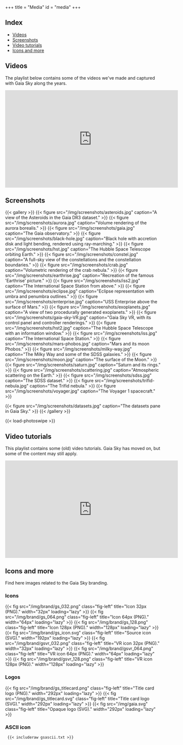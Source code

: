 +++
title = "Media"
id = "media"
+++

## Index

- [Videos](#videos)
- [Screenshots](#screenshots)
- [Video tutorials](#video-tutorials)
- [Icons and more](#icons-and-more)

## Videos

The playlist below contains some of the videos we've made and captured with Gaia Sky along the years.

<iframe width="560" height="315" src="https://www.youtube-nocookie.com/embed/videoseries?si=hHnJT-5liQnjo7qI&amp;list=PLDZ2SS9VxN5tZYcjya_KExcqtqba_NWUk" title="YouTube video player" frameborder="0" allow="accelerometer; autoplay; clipboard-write; encrypted-media; gyroscope; picture-in-picture; web-share" referrerpolicy="strict-origin-when-cross-origin" allowfullscreen></iframe>

## Screenshots

{{< gallery >}}
  {{< figure src="/img/screenshots/asteroids.jpg" caption="A view of the Asteroids in the Gaia DR3 dataset." >}}
  {{< figure src="/img/screenshots/aurora.jpg" caption="Volume rendering of the aurora borealis." >}}
  {{< figure src="/img/screenshots/gaia.jpg" caption="The Gaia observatory." >}}
  {{< figure src="/img/screenshots/black-hole.jpg" caption="Black hole with accretion disk and light bending, rendered using ray-marching." >}}
  {{< figure src="/img/screenshots/hst.jpg" caption="The Hubble Space Telescope orbiting Earth." >}}
  {{< figure src="/img/screenshots/constel.jpg" caption="A full-sky view of the constellations and the constellation boundaries." >}}
  {{< figure src="/img/screenshots/crab.jpg" caption="Volumetric rendering of the crab nebula." >}}
  {{< figure src="/img/screenshots/earthrise.jpg" caption="Recreation of the famous 'Earthrise' picture." >}}
  {{< figure src="/img/screenshots/iss2.jpg" caption="The International Space Station from above." >}}
  {{< figure src="/img/screenshots/eclipse.jpg" caption="Eclipse representation with umbra and penumbra outlines." >}}
  {{< figure src="/img/screenshots/enterprise.jpg" caption="USS Enterprise above the surface of Mars." >}}
  {{< figure src="/img/screenshots/exoplanets.jpg" caption="A view of two procedurally generated exoplanets." >}}
  {{< figure src="/img/screenshots/gaia-sky-VR.jpg" caption="Gaia Sky VR, with its control panel and controller renderings." >}}
  {{< figure src="/img/screenshots/hst2.jpg" caption="The Hubble Space Telescope with an information window." >}}
  {{< figure src="/img/screenshots/iss.jpg" caption="The International Space Station." >}}
  {{< figure src="/img/screenshots/mars-phobos.jpg" caption="Mars and its moon Phobos." >}}
  {{< figure src="/img/screenshots/milky-way.jpg" caption="The Milky Way and some of the SDSS galaxies." >}}
  {{< figure src="/img/screenshots/moon.jpg" caption="The surface of the Moon." >}}
  {{< figure src="/img/screenshots/saturn.jpg" caption="Saturn and its rings." >}}
  {{< figure src="/img/screenshots/scattering.jpg" caption="Atmospheric scattering on the Earth." >}}
  {{< figure src="/img/screenshots/sdss.jpg" caption="The SDSS dataset." >}}
  {{< figure src="/img/screenshots/trifid-nebula.jpg" caption="The Trifid nebula." >}}
  {{< figure src="/img/screenshots/voyager.jpg" caption="The Voyager 1 spacecraft." >}}

  {{< figure src="/img/screenshots/datasets.jpg" caption="The datasets pane in Gaia Sky." >}}
{{< /gallery >}}

{{< load-photoswipe >}}

## Video tutorials

This playlist contains some (old) video tutorials. Gaia Sky has moved on, but some of the content may still apply.

<iframe width="560" height="315" src="https://www.youtube-nocookie.com/embed/videoseries?si=B0Jbi3Gsx5lc1z1r&amp;list=PLDZ2SS9VxN5sKQUO_60Eceuft9M1OQogE" title="YouTube video player" frameborder="0" allow="accelerometer; autoplay; clipboard-write; encrypted-media; gyroscope; picture-in-picture; web-share" referrerpolicy="strict-origin-when-cross-origin" allowfullscreen></iframe>

## Icons and more

Find here images related to the Gaia Sky branding.

### Icons

{{< fig src="/img/brand/gs_032.png" class="fig-left" title="Icon 32px (PNG)." width="32px" loading="lazy" >}}
{{< fig src="/img/brand/gs_064.png" class="fig-left" title="Icon 64px (PNG)." width="64px" loading="lazy" >}}
{{< fig src="/img/brand/gs_128.png" class="fig-left" title="Icon 128px (PNG)." width="128px" loading="lazy" >}}
{{< fig src="/img/brand/gs_icon.svg" class="fig-left" title="Source icon (SVG)." width="192px" loading="lazy" >}}
{{< fig src="/img/brand/gsvr_032.png" class="fig-left" title="VR icon 32px (PNG)." width="32px" loading="lazy" >}}
{{< fig src="/img/brand/gsvr_064.png" class="fig-left" title="VR icon 64px (PNG)." width="64px" loading="lazy" >}}
{{< fig src="/img/brand/gsvr_128.png" class="fig-left" title="VR icon 128px (PNG)." width="128px" loading="lazy" >}}

### Logos


{{< fig src="/img/brand/gs_titlecard.png" class="fig-left" title="Title card logo (PNG)." width="292px" loading="lazy" >}}
{{< fig src="/img/brand/gs_titlecard.svg" class="fig-left" title="Title card logo (SVG)." width="292px" loading="lazy" >}}
{{< fig src="/img/gaia.svg" class="fig-left" title="Opaque logo (SVG)." width="292px" loading="lazy" >}}


### ASCII icon
```txt
 {{< includeraw gsascii.txt >}}
```
